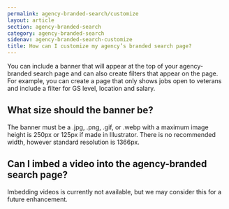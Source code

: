 ```yaml
---
permalink: agency-branded-search/customize
layout: article
section: agency-branded-search
category: agency-branded-search
sidenav: agency-branded-search-customize
title: How can I customize my agency’s branded search page?
---
```


You can include a banner that will appear at the top of your agency-branded search page and can also create filters that appear on the page. For example, you can create a page that only shows jobs open to veterans and include a filter for GS level, location and salary.  

## What size should the banner be? 

The banner must be a .jpg, .png, .gif, or .webp with a maximum image height is 250px or 125px if made in Illustrator. There is no recommended width, however standard resolution is 1366px. 

## Can I imbed a video into the agency-branded search page? 

Imbedding videos is currently not available, but we may consider this for a future enhancement.  
